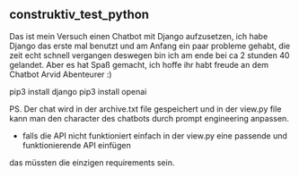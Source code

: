 ## construktiv_test_python


Das ist mein Versuch einen Chatbot mit Django aufzusetzen, ich habe Django das erste mal benutzt und am Anfang ein paar probleme gehabt, die zeit echt schnell vergangen deswegen bin ich am ende bei ca 2 stunden 40 gelandet. Aber es hat Spaß gemacht, ich hoffe ihr habt freude an dem Chatbot Arvid Abenteurer :)

pip3 install django
pip3 install openai


PS. Der chat wird in der archive.txt file gespeichert und in der view.py file kann man den character des chatbots durch prompt engineering anpassen.
- falls die API nicht funktioniert einfach in der view.py eine passende und funktionierende API einfügen

das müssten die einzigen requirements sein.

